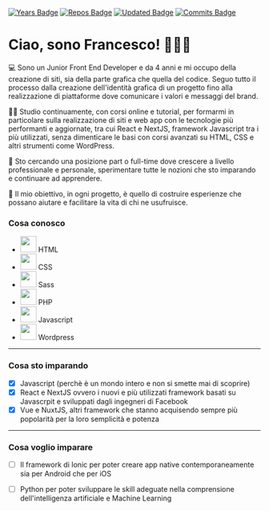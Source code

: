 [![Years Badge](https://badges.pufler.dev/years/frappaaa)](https://badges.pufler.dev)
[![Repos Badge](https://badges.pufler.dev/repos/frappaaa)](https://badges.pufler.dev)
[![Updated Badge](https://badges.pufler.dev/updated/frappaaa/frappaaa)](https://badges.pufler.dev)
[![Commits Badge](https://badges.pufler.dev/commits/monthly/frappaaa)](https://badges.pufler.dev)

# Ciao, sono Francesco! 👨🏻‍💻
💻 Sono un Junior Front End Developer e da 4 anni e mi occupo della creazione di siti, sia della parte grafica che quella del codice. Seguo tutto il processo dalla creazione dell'identità grafica di un progetto fino alla realizzazione di piattaforme dove comunicare i valori e messaggi del brand.

🤹‍♂️ Studio continuamente, con corsi online e tutorial, per formarmi in particolare sulla realizzazione di siti e web app con le tecnologie più performanti e aggiornate, tra cui React e NextJS, framework Javascript tra i più utilizzati, senza dimenticare le basi con corsi avanzati su HTML, CSS e altri strumenti come WordPress.

💼 Sto cercando una posizione part o full-time dove crescere a livello professionale e personale, sperimentare tutte le nozioni che sto imparando e continuare ad apprendere.

🎰 Il mio obiettivo, in ogni progetto, è quello di costruire esperienze che possano aiutare e facilitare la vita di chi ne usufruisce. 

### Cosa conosco


* <img src="https://s2.svgbox.net/files.svg?ic=html&color=000000" width="32" height="32"> HTML
* <img src="https://s2.svgbox.net/files.svg?ic=css&color=000000" width="32" height="32"> CSS
* <img src="https://s2.svgbox.net/files.svg?ic=sass&color=000000" width="32" height="32"> Sass
* <img src="https://s2.svgbox.net/files.svg?ic=php&color=000000" width="32" height="32"> PHP
* <img src="https://s2.svgbox.net/files.svg?ic=js-official&color=000000" width="32" height="32"> Javascript
* <img src="https://s2.svgbox.net/social.svg?ic=wordpress&color=000" width="32" height="32"> Wordpress

***

### Cosa sto imparando
- [x] Javascript (perchè è un mondo intero e non si smette mai di scoprire) 
- [x] React e NextJS ovvero i nuovi e più utilizzati framework basati su Javascrpit e sviluppati dagli ingegneri di Facebook
- [x] Vue e NuxtJS, altri framework che stanno acquisendo sempre più popolarità per la loro semplicità e potenza

***

### Cosa voglio imparare

- [ ] Il framework di Ionic per poter creare app native contemporaneamente sia per Android che per iOS
- [ ] Python per poter sviluppare le skill adeguate nella comprensione dell'intelligenza artificiale e Machine Learning

